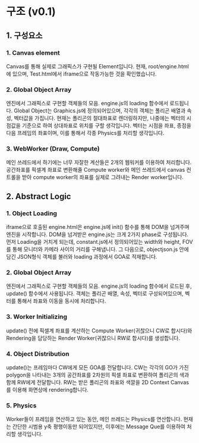 # 구조 (v0.1)

## 1. 구성요소

### 1. Canvas element

Canvas를 통해 실제로 그래픽스가 구현될 Element입니다. 현재, root/engine.html에 있으며, Test.html에서 iframe으로 작동가능한 것을 확인했습니다.

### 2. Global Object Array

엔진에서 그래픽스로 구현할 객체들의 모음. engine.js의 loading 함수에서 로드됩니다. Global Object는 Graphics.js에 정의되어있으며, 각각의 객체는 폴리곤 배열과 속성, 벡터값을 가집니다. 현재는 폴리곤의 절대좌표로 렌더링하지만, 나중에는 벡터의 시점값을 기준으로 하여 상대좌표로 위치를 구할 생각입니다. 벡터는 시점을 좌표, 종점을 다음 프레임의 좌표이며, 이를 통해서 각종 Physics를 처리할 생각입니다.

### 3. WebWorker (Draw, Compute)

메인 쓰레드에서 하기에는 너무 자잘한 계산들은 2개의 웹워커를 이용하여 처리합니다. 공간좌표를 픽셀계 좌표로 변환해줄 Compute worker와 메인 쓰레드에서 canvas 컨트롤을 받아 compute worker의 좌표를 실제로 그려내는 Render worker입니다.



## 2. Abstract Logic

### 1. Object Loading

iframe으로 호출된 engine.html은 engine.js에 init() 함수를 통해 DOM을 넘겨주며 엔진을 시작합니다. DOM을 넘겨받은 engine.js는 크게 2가지 phase로 구성됩니다. 먼저 Loading을 거치게 되는데, constant.js에서 정의되어있는 width와 height, FOV를 통해 모니터와 카메라 사이의 거리를 구해냅니다. 그 다음으로, objectjson.js 안에 담긴 JSON형식 객체를 불러와 loading 과정에서 GOA로 적재합니다.

### 2. Global Object Array

엔진에서 그래픽스로 구현할 객체들의 모음. engine.js의 loading 함수에서 로드된 후, update() 함수에서 사용됩니다. 객체는 폴리곤 배열, 속성, 벡터로 구성되어있으며, 벡터를 통해서 좌표와 이동을 동시에 처리합니다.

### 3. Worker Initializing

update() 전에 픽셀계 좌표를 계산하는 Compute Worker(귀찮으니 CW로 합시다)와 Rendering을 담당하는 Render Worker(귀찮으니 RW로 합시다)를 생성합니다.

### 4. Object Distribution

update()는 프레임마다 CW에게 모든 GOA를 전달합니다. CW는 각각의 GO가 가진 polygon을 나타내는 3개의 공간좌표를 2차원의 픽셀 좌표로 변환하여 폴리곤의 색과 함께 RW에게 전달합니다. RW는 받은 폴리곤의 좌표와 색깔을 2D Context Canvas를 이용해 화면상에 rendering합니다.

### 5. Physics

Worker들이 프레임을 연산하고 있는 동안, 메인 쓰레드는 Physics를 연산합니다. 현재는 간단한 시범용 y축 평행이동만 되어있지만, 이후에는 Message Que를 이용하여 처리할 생각입니다.

